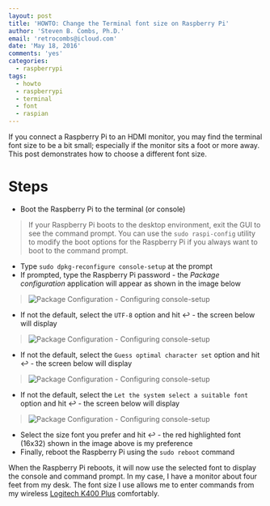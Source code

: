 ```yaml
---
layout: post
title: 'HOWTO: Change the Terminal font size on Raspberry Pi'
author: 'Steven B. Combs, Ph.D.'
email: 'retrocombs@icloud.com'
date: 'May 18, 2016'
comments: 'yes'
categories:
  - raspberrypi
tags:
  - howto
  - raspberrypi
  - terminal
  - font
  - raspian
---
```


If you connect a Raspberry Pi to an HDMI monitor, you may find the terminal font size to be a bit small; especially if the monitor sits a foot or more away. This post demonstrates how to choose a different font size.

# Steps

* Boot the Raspberry Pi to the terminal (or console)

> If your Raspberry Pi boots to the desktop environment, exit the GUI to see the command prompt. You can use the `sudo raspi-config` utility to modify the boot options for the Raspberry Pi if you always want to boot to the command prompt.

* Type `sudo dpkg-reconfigure console-setup` at the prompt
* If prompted, type the Raspberry Pi password - the *Package configuration* application will appear as shown in the image below

> ![Package Configuration - Configuring console-setup](http://www.stevencombs.com/images/posts/terminal-font-size-1.png)

*  If not the default, select the `UTF-8` option and hit ↩ - the screen below will display

> ![Package Configuration - Configuring console-setup](http://www.stevencombs.com/images/posts/terminal-font-size-2.png)

* If not the default, select the `Guess optimal character set` option and hit ↩ - the screen below will display

> ![Package Configuration - Configuring console-setup](http://www.stevencombs.com/images/posts/terminal-font-size-3.png)

* If not the default, select the `Let the system select a suitable font` option and hit ↩ - the screen below will display

> ![Package Configuration - Configuring console-setup](http://www.stevencombs.com/images/posts/terminal-font-size-4.png)

* Select the size font you prefer and hit ↩ - the red highlighted font (16x32) shown in the image above is my preference
* Finally, reboot the Raspberry Pi using the `sudo reboot` command

When the Raspberry Pi reboots, it will now use the selected font to display the console and command prompt. In my case, I have a monitor about four feet from my desk. The font size I use allows me to enter commands from my wireless [Logitech K400 Plus](http://www.amazon.com/gp/product/B014EUQOGK/ref=as_li_ss_tl?ie=UTF8&camp=1789&creative=390957&creativeASIN=B014EUQOGK&linkCode=as2&tag=stevenccom-20) comfortably.
